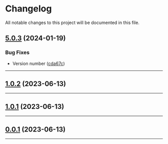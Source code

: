 <!--- BEGIN HEADER -->
# Changelog

All notable changes to this project will be documented in this file.
<!--- END HEADER -->

## [5.0.3](https://github.com/wabi-soft/craft-bonsai-twig/compare/v5.0.2...v5.0.3) (2024-01-19)

### Bug Fixes

* Version number ([cda67c](https://github.com/wabi-soft/craft-bonsai-twig/commit/cda67c8e29d3c56a9f2baa2d3aba00231b30c5e3))


---

## [1.0.2](https://github.com/wabi-soft/craft-bonsai-twig/compare/v1.0.1...v1.0.2) (2023-06-13)


---

## [1.0.1](https://github.com/wabi-soft/craft-bonsai-twig/compare/v1.0.0...v1.0.1) (2023-06-13)


---

## [0.0.1](https://github.com/wabi-soft/craft-bonsai-twig/compare/0.0.0...v0.0.1) (2023-06-13)


---

